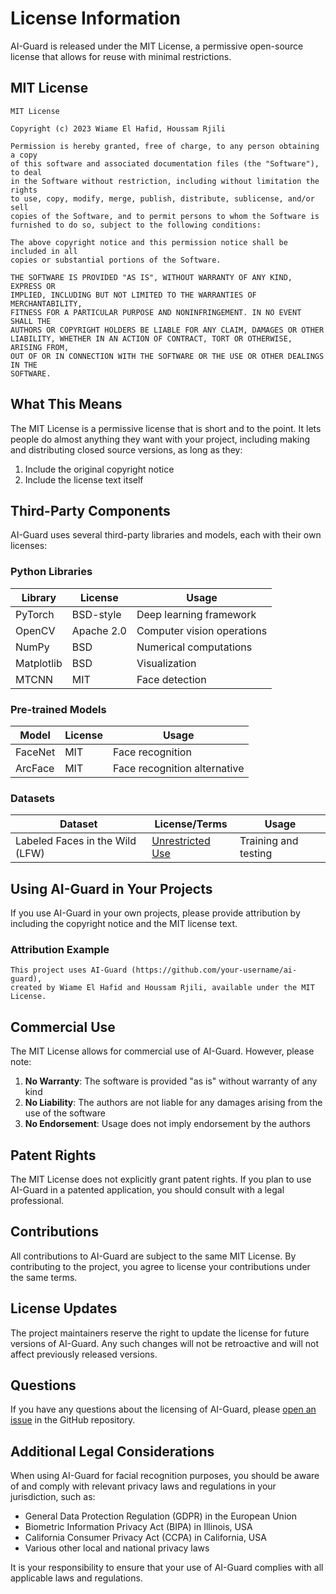# License Information

AI-Guard is released under the MIT License, a permissive open-source license that allows for reuse with minimal restrictions.

## MIT License

```
MIT License

Copyright (c) 2023 Wiame El Hafid, Houssam Rjili

Permission is hereby granted, free of charge, to any person obtaining a copy
of this software and associated documentation files (the "Software"), to deal
in the Software without restriction, including without limitation the rights
to use, copy, modify, merge, publish, distribute, sublicense, and/or sell
copies of the Software, and to permit persons to whom the Software is
furnished to do so, subject to the following conditions:

The above copyright notice and this permission notice shall be included in all
copies or substantial portions of the Software.

THE SOFTWARE IS PROVIDED "AS IS", WITHOUT WARRANTY OF ANY KIND, EXPRESS OR
IMPLIED, INCLUDING BUT NOT LIMITED TO THE WARRANTIES OF MERCHANTABILITY,
FITNESS FOR A PARTICULAR PURPOSE AND NONINFRINGEMENT. IN NO EVENT SHALL THE
AUTHORS OR COPYRIGHT HOLDERS BE LIABLE FOR ANY CLAIM, DAMAGES OR OTHER
LIABILITY, WHETHER IN AN ACTION OF CONTRACT, TORT OR OTHERWISE, ARISING FROM,
OUT OF OR IN CONNECTION WITH THE SOFTWARE OR THE USE OR OTHER DEALINGS IN THE
SOFTWARE.
```

## What This Means

The MIT License is a permissive license that is short and to the point. It lets people do almost anything they want with your project, including making and distributing closed source versions, as long as they:

1. Include the original copyright notice
2. Include the license text itself

## Third-Party Components

AI-Guard uses several third-party libraries and models, each with their own licenses:

### Python Libraries

| Library | License | Usage |
|---------|---------|-------|
| PyTorch | BSD-style | Deep learning framework |
| OpenCV | Apache 2.0 | Computer vision operations |
| NumPy | BSD | Numerical computations |
| Matplotlib | BSD | Visualization |
| MTCNN | MIT | Face detection |

### Pre-trained Models

| Model | License | Usage |
|-------|---------|-------|
| FaceNet | MIT | Face recognition |
| ArcFace | MIT | Face recognition alternative |

### Datasets

| Dataset | License/Terms | Usage |
|---------|---------------|-------|
| Labeled Faces in the Wild (LFW) | [Unrestricted Use](http://vis-www.cs.umass.edu/lfw/) | Training and testing |

## Using AI-Guard in Your Projects

If you use AI-Guard in your own projects, please provide attribution by including the copyright notice and the MIT license text.

### Attribution Example

```
This project uses AI-Guard (https://github.com/your-username/ai-guard),
created by Wiame El Hafid and Houssam Rjili, available under the MIT License.
```

## Commercial Use

The MIT License allows for commercial use of AI-Guard. However, please note:

1. **No Warranty**: The software is provided "as is" without warranty of any kind
2. **No Liability**: The authors are not liable for any damages arising from the use of the software
3. **No Endorsement**: Usage does not imply endorsement by the authors

## Patent Rights

The MIT License does not explicitly grant patent rights. If you plan to use AI-Guard in a patented application, you should consult with a legal professional.

## Contributions

All contributions to AI-Guard are subject to the same MIT License. By contributing to the project, you agree to license your contributions under the same terms.

## License Updates

The project maintainers reserve the right to update the license for future versions of AI-Guard. Any such changes will not be retroactive and will not affect previously released versions.

## Questions

If you have any questions about the licensing of AI-Guard, please [open an issue](https://github.com/your-username/ai-guard/issues) in the GitHub repository.

## Additional Legal Considerations

When using AI-Guard for facial recognition purposes, you should be aware of and comply with relevant privacy laws and regulations in your jurisdiction, such as:

- General Data Protection Regulation (GDPR) in the European Union
- Biometric Information Privacy Act (BIPA) in Illinois, USA
- California Consumer Privacy Act (CCPA) in California, USA
- Various other local and national privacy laws

It is your responsibility to ensure that your use of AI-Guard complies with all applicable laws and regulations.